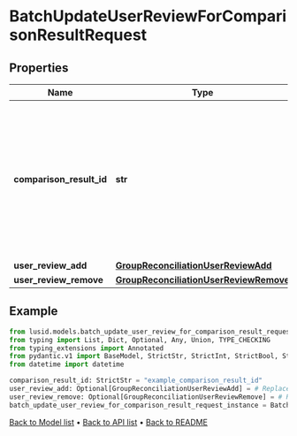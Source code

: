# BatchUpdateUserReviewForComparisonResultRequest

## Properties
Name | Type | Description | Notes
------------ | ------------- | ------------- | -------------
**comparison_result_id** | **str** | Comparison result identifier, encoded value for core attribute results, aggregate attribute results, reconciliation type and run instanceId. | 
**user_review_add** | [**GroupReconciliationUserReviewAdd**](GroupReconciliationUserReviewAdd.md) |  | [optional] 
**user_review_remove** | [**GroupReconciliationUserReviewRemove**](GroupReconciliationUserReviewRemove.md) |  | [optional] 
## Example

```python
from lusid.models.batch_update_user_review_for_comparison_result_request import BatchUpdateUserReviewForComparisonResultRequest
from typing import List, Dict, Optional, Any, Union, TYPE_CHECKING
from typing_extensions import Annotated
from pydantic.v1 import BaseModel, StrictStr, StrictInt, StrictBool, StrictFloat, StrictBytes, Field, validator, ValidationError, conlist, constr
from datetime import datetime

comparison_result_id: StrictStr = "example_comparison_result_id"
user_review_add: Optional[GroupReconciliationUserReviewAdd] = # Replace with your value
user_review_remove: Optional[GroupReconciliationUserReviewRemove] = # Replace with your value
batch_update_user_review_for_comparison_result_request_instance = BatchUpdateUserReviewForComparisonResultRequest(comparison_result_id=comparison_result_id, user_review_add=user_review_add, user_review_remove=user_review_remove)

```

[Back to Model list](../README.md#documentation-for-models) &#8226; [Back to API list](../README.md#documentation-for-api-endpoints) &#8226; [Back to README](../README.md)

